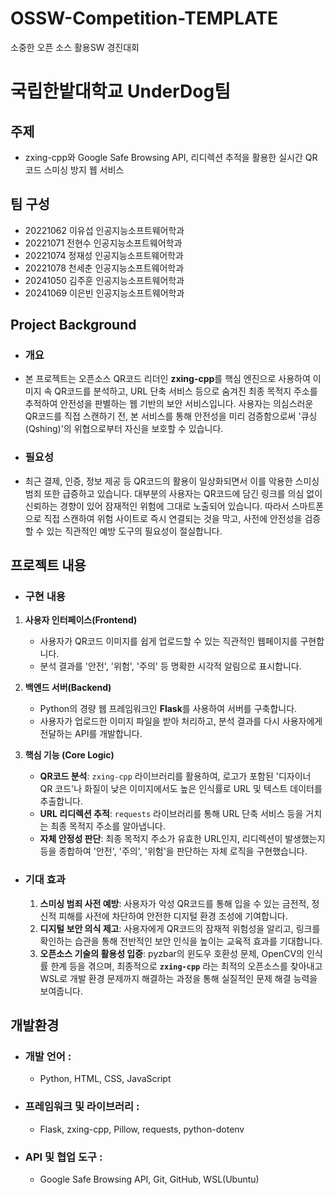 # OSSW-Competition-TEMPLATE
소중한 오픈 소스 활용SW 경진대회 
# 국립한밭대학교 UnderDog팀

## 주제 
- zxing-cpp와 Google Safe Browsing API, 리디렉션 추적을 활용한 실시간 QR코드 스미싱 방지 웹 서비스
  
## 팀 구성 
- 20221062 이유섭 인공지능소프트웨어학과
- 20221071 전현수 인공지능소프트웨어학과
- 20221074 정재성 인공지능소프트웨어학과
- 20221078 천세춘 인공지능소프트웨어학과
- 20241050 김주훈 인공지능소프트웨어학과
- 20241069 이은빈 인공지능소프트웨어학과

## Project Background
  - ### 개요
  - 본 프로젝트는 오픈소스 QR코드 리더인 **zxing-cpp**를 핵심 엔진으로 사용하여 이미지 속 QR코드를 분석하고, URL 단축 서비스 등으로 숨겨진 최종 목적지 주소를 추적하여 안전성을 판별하는 웹 기반의 보안 서비스입니다. 사용자는 의심스러운 QR코드를 직접 스캔하기 전, 본 서비스를 통해 안전성을 미리 검증함으로써 '큐싱(Qshing)'의 위협으로부터 자신을 보호할 수 있습니다.
  - ### 필요성
  - 최근 결제, 인증, 정보 제공 등 QR코드의 활용이 일상화되면서 이를 악용한 스미싱 범죄 또한 급증하고 있습니다. 대부분의 사용자는 QR코드에 담긴 링크를 의심 없이 신뢰하는 경향이 있어 잠재적인 위험에 그대로 노출되어 있습니다. 따라서 스마트폰으로 직접 스캔하여 위험 사이트로 즉시 연결되는 것을 막고, 사전에 안전성을 검증할 수 있는 직관적인 예방 도구의 필요성이 절실합니다.
    
## 프로젝트 내용
 - ### 구현 내용
  1.  **사용자 인터페이스(Frontend)**
      -   사용자가 QR코드 이미지를 쉽게 업로드할 수 있는 직관적인 웹페이지를 구현합니다.
      -   분석 결과를 '안전', '위험', '주의' 등 명확한 시각적 알림으로 표시합니다.

  2.  **백엔드 서버(Backend)**
      -   Python의 경량 웹 프레임워크인 **Flask**를 사용하여 서버를 구축합니다.
      -   사용자가 업로드한 이미지 파일을 받아 처리하고, 분석 결과를 다시 사용자에게 전달하는 API를 개발합니다.

  3.  **핵심 기능 (Core Logic)**
      -   **QR코드 분석**: `zxing-cpp` 라이브러리를 활용하여, 로고가 포함된 '디자이너 QR 코드'나 화질이 낮은 이미지에서도 높은 인식률로 URL 및 텍스트 데이터를 추출합니다.
      -   **URL 리디렉션 추적**: `requests` 라이브러리를 통해 URL 단축 서비스 등을 거치는 최종 목적지 주소를 알아냅니다.
      -   **자체 안정성 판단**: 최종 목적지 주소가 유효한 URL인지, 리디렉션이 발생했는지 등을 종합하여 '안전', '주의', '위험'을 판단하는 자체 로직을 구현했습니다.

- ### 기대 효과
  1.  **스미싱 범죄 사전 예방**: 사용자가 악성 QR코드를 통해 입을 수 있는 금전적, 정신적 피해를 사전에 차단하여 안전한 디지털 환경 조성에 기여합니다.
  2.  **디지털 보안 의식 제고**: 사용자에게 QR코드의 잠재적 위험성을 알리고, 링크를 확인하는 습관을 통해 전반적인 보안 인식을 높이는 교육적 효과를 기대합니다.
  3.  **오픈소스 기술의 활용성 입증**: pyzbar의 윈도우 호환성 문제, OpenCV의 인식률 한계 등을 겪으며, 최종적으로 **`zxing-cpp`** 라는 최적의 오픈소스를 찾아내고 WSL로 개발 환경 문제까지 해결하는 과정을 통해 실질적인 문제 해결 능력을 보여줍니다.

## 개발환경
- ### 개발 언어 :
  - Python, HTML, CSS, JavaScript
- ### 프레임워크 및 라이브러리 :
  - Flask, zxing-cpp, Pillow, requests, python-dotenv
- ### API 및 협업 도구 :
  - Google Safe Browsing API, Git, GitHub, WSL(Ubuntu)
